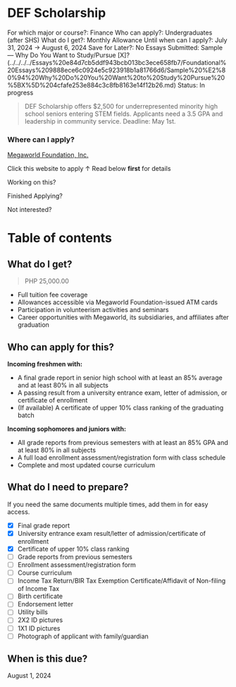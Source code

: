 # DEF Scholarship

For which major or course?: Finance
Who can apply?: Undergraduates (after SHS)
What do I get?: Monthly Allowance
Until when can I apply?: July 31, 2024 → August 6, 2024
Save for Later?: No
Essays Submitted: Sample — Why Do You Want to Study/Pursue [X]? (../../../../Essays%20e84d7cb5ddf943bcb013bc3ece658fb7/Foundational%20Essays%209888ece6c0924e5c923918b1a81766d6/Sample%20%E2%80%94%20Why%20Do%20You%20Want%20to%20Study%20Pursue%20%5BX%5D%204cfafe253e884c3c8fb8163e14f12b26.md)
Status: In progress

> DEF Scholarship offers $2,500 for underrepresented minority high school seniors entering STEM fields. Applicants need a 3.5 GPA and leadership in community service. Deadline: May 1st.
> 

### Where can I apply?

[Megaworld Foundation, Inc.](https://www.megaworldfoundation.com/scholarship_program)

Click this website to apply ↑ Read below **first** for details

Working on this? 

Finished Applying?

Not interested?

# **Table of contents**

## What do I get?

> PHP 25,000.00
> 
- Full tuition fee coverage
- Allowances accessible via Megaworld Foundation-issued ATM cards
- Participation in volunteerism activities and seminars
- Career opportunities with Megaworld, its subsidiaries, and affiliates after graduation

## Who can apply for this?

**Incoming freshmen with:**

- A final grade report in senior high school with at least an 85% average and at least 80% in all subjects
- A passing result from a university entrance exam, letter of admission, or certificate of enrollment
- (If available) A certificate of upper 10% class ranking of the graduating batch

**Incoming sophomores and juniors with:**

- All grade reports from previous semesters with at least an 85% GPA and at least 80% in all subjects
- A full load enrollment assessment/registration form with class schedule
- Complete and most updated course curriculum

## What do I need to prepare?

If you need the same documents multiple times, add them in  for easy access.

- [x]  Final grade report
- [x]  University entrance exam result/letter of admission/certificate of enrollment
- [x]  Certificate of upper 10% class ranking
- [ ]  Grade reports from previous semesters
- [ ]  Enrollment assessment/registration form
- [ ]  Course curriculum
- [ ]  Income Tax Return/BIR Tax Exemption Certificate/Affidavit of Non-filing of Income Tax
- [ ]  Birth certificate
- [ ]  Endorsement letter
- [ ]  Utility bills
- [ ]  2X2 ID pictures
- [ ]  1X1 ID pictures
- [ ]  Photograph of applicant with family/guardian

## When is this due?

August 1, 2024